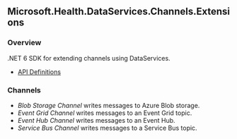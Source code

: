 ## Microsoft.Health.DataServices.Channels.Extensions

### Overview
.NET 6 SDK for extending channels using DataServices.
- [API Definitions](https://github.com/microsoft/fhir-proxy-sdk/blob/main/docs/reference/toc.html)

### Channels
- *Blob Storage Channel* writes messages to Azure Blob storage.
- *Event Grid Channel* writes messages to an Event Grid topic.
- *Event Hub Channel* writes messages to an Event Hub.
- *Service Bus Channel* writes messages to a Service Bus topic.